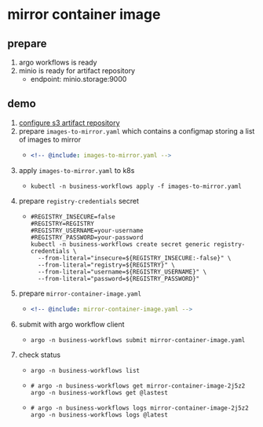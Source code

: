 # mirror container image

## prepare

1. argo workflows is ready
2. minio is ready for artifact repository
    * endpoint: minio.storage:9000

## demo

1. [configure s3 artifact repository](../configure-s3-artifact-repository/README.md)
2. prepare `images-to-mirror.yaml` which contains a configmap storing a list of images to mirror
    * ```yaml
      <!-- @include: images-to-mirror.yaml -->
      ```
3. apply `images-to-mirror.yaml` to k8s
    * ```shell
      kubectl -n business-workflows apply -f images-to-mirror.yaml
      ```
4. prepare `registry-credentials` secret
    * ```shell
      #REGISTRY_INSECURE=false
      #REGISTRY=REGISTRY
      #REGISTRY_USERNAME=your-username
      #REGISTRY_PASSWORD=your-password
      kubectl -n business-workflows create secret generic registry-credentials \
        --from-literal="insecure=${REGISTRY_INSECURE:-false}" \
        --from-literal="registry=${REGISTRY}" \
        --from-literal="username=${REGISTRY_USERNAME}" \
        --from-literal="password=${REGISTRY_PASSWORD}"
      ```
5. prepare `mirror-container-image.yaml`
    * ```yaml
      <!-- @include: mirror-container-image.yaml -->
      ```
6. submit with argo workflow client
    * ```shell
      argo -n business-workflows submit mirror-container-image.yaml
      ```
7. check status
    * ```shell
      argo -n business-workflows list
      ```
    * ```shell
      # argo -n business-workflows get mirror-container-image-2j5z2
      argo -n business-workflows get @lastest
      ```
    * ```shell
      # argo -n business-workflows logs mirror-container-image-2j5z2
      argo -n business-workflows logs @latest
      ```
